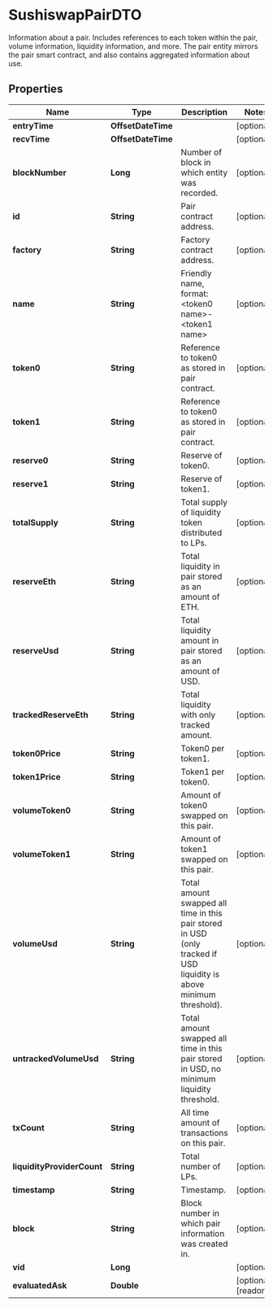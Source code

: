 

# SushiswapPairDTO

Information about a pair. Includes references to each token within the pair, volume information, liquidity information, and more. The pair entity mirrors the pair smart contract, and also contains aggregated information about use.

## Properties

Name | Type | Description | Notes
------------ | ------------- | ------------- | -------------
**entryTime** | **OffsetDateTime** |  |  [optional]
**recvTime** | **OffsetDateTime** |  |  [optional]
**blockNumber** | **Long** | Number of block in which entity was recorded. |  [optional]
**id** | **String** | Pair contract address. |  [optional]
**factory** | **String** | Factory contract address. |  [optional]
**name** | **String** | Friendly name, format: &lt;token0 name&gt;-&lt;token1 name&gt; |  [optional]
**token0** | **String** | Reference to token0 as stored in pair contract. |  [optional]
**token1** | **String** | Reference to token0 as stored in pair contract. |  [optional]
**reserve0** | **String** | Reserve of token0. |  [optional]
**reserve1** | **String** | Reserve of token1. |  [optional]
**totalSupply** | **String** | Total supply of liquidity token distributed to LPs. |  [optional]
**reserveEth** | **String** | Total liquidity in pair stored as an amount of ETH. |  [optional]
**reserveUsd** | **String** | Total liquidity amount in pair stored as an amount of USD. |  [optional]
**trackedReserveEth** | **String** | Total liquidity with only tracked amount. |  [optional]
**token0Price** | **String** | Token0 per token1. |  [optional]
**token1Price** | **String** | Token1 per token0. |  [optional]
**volumeToken0** | **String** | Amount of token0 swapped on this pair. |  [optional]
**volumeToken1** | **String** | Amount of token1 swapped on this pair. |  [optional]
**volumeUsd** | **String** | Total amount swapped all time in this pair stored in USD (only tracked if USD liquidity is above minimum threshold). |  [optional]
**untrackedVolumeUsd** | **String** | Total amount swapped all time in this pair stored in USD, no minimum liquidity threshold. |  [optional]
**txCount** | **String** | All time amount of transactions on this pair. |  [optional]
**liquidityProviderCount** | **String** | Total number of LPs. |  [optional]
**timestamp** | **String** | Timestamp. |  [optional]
**block** | **String** | Block number in which pair information was created in. |  [optional]
**vid** | **Long** |  |  [optional]
**evaluatedAsk** | **Double** |  |  [optional] [readonly]



